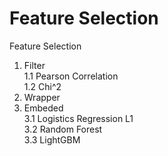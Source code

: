 # Feature Selection

Feature Selection
1. Filter\
  1.1 Pearson Correlation \
  1.2 Chi^2
2. Wrapper
3. Embeded\
  3.1 Logistics Regression L1\
  3.2 Random Forest\
  3.3 LightGBM

